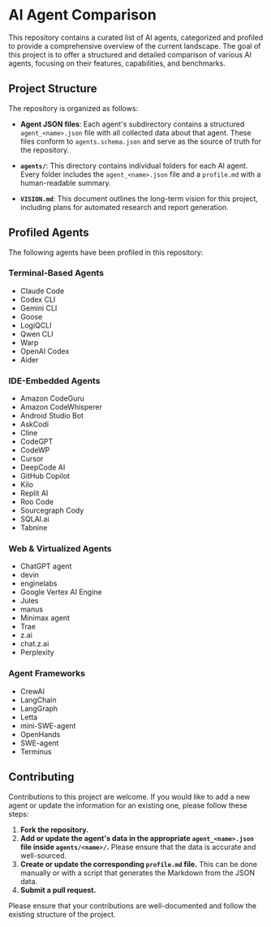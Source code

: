 # AI Agent Comparison

This repository contains a curated list of AI agents, categorized and profiled to provide a comprehensive overview of the current landscape. The goal of this project is to offer a structured and detailed comparison of various AI agents, focusing on their features, capabilities, and benchmarks.

## Project Structure

The repository is organized as follows:

- **Agent JSON files**: Each agent's subdirectory contains a structured `agent_<name>.json` file with all collected data about that agent. These files conform to `agents.schema.json` and serve as the source of truth for the repository.

- **`agents/`**: This directory contains individual folders for each AI agent. Every folder includes the `agent_<name>.json` file and a `profile.md` with a human-readable summary.

- **`VISION.md`**: This document outlines the long-term vision for this project, including plans for automated research and report generation.

## Profiled Agents

The following agents have been profiled in this repository:

### Terminal-Based Agents
- Claude Code
- Codex CLI
- Gemini CLI
- Goose
- LogiQCLI
- Qwen CLI
- Warp
- OpenAI Codex
- Aider

### IDE-Embedded Agents
- Amazon CodeGuru
- Amazon CodeWhisperer
- Android Studio Bot
- AskCodi
- Cline
- CodeGPT
- CodeWP
- Cursor
- DeepCode AI
- GitHub Copilot
- Kilo
- Replit AI
- Roo Code
- Sourcegraph Cody
- SQLAI.ai
- Tabnine

### Web & Virtualized Agents
- ChatGPT agent
- devin
- enginelabs
- Google Vertex AI Engine
- Jules
- manus
- Minimax agent
- Trae
- z.ai
- chat.z.ai
- Perplexity

### Agent Frameworks
- CrewAI
- LangChain
- LangGraph
- Letta
- mini-SWE-agent
- OpenHands
- SWE-agent
- Terminus

## Contributing

Contributions to this project are welcome. If you would like to add a new agent or update the information for an existing one, please follow these steps:

1.  **Fork the repository.**
2.  **Add or update the agent's data in the appropriate `agent_<name>.json` file inside `agents/<name>/`.** Please ensure that the data is accurate and well-sourced.
3.  **Create or update the corresponding `profile.md` file.** This can be done manually or with a script that generates the Markdown from the JSON data.
4.  **Submit a pull request.**

Please ensure that your contributions are well-documented and follow the existing structure of the project.
